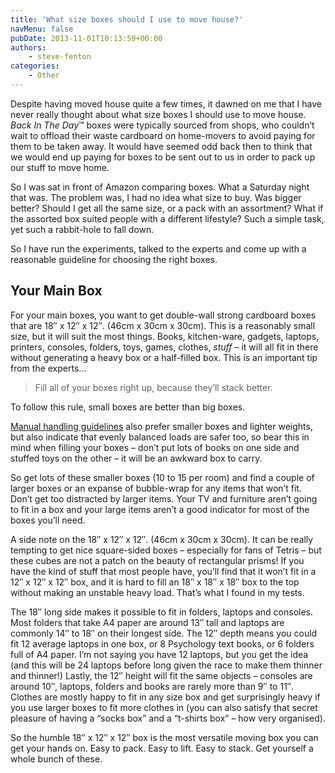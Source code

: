 ```yaml
---
title: 'What size boxes should I use to move house?'
navMenu: false
pubDate: 2013-11-01T10:13:59+00:00
authors:
    - steve-fenton
categories:
    - Other
---
```


Despite having moved house quite a few times, it dawned on me that I have never really thought about what size boxes I should use to move house. *Back In The Day*™ boxes were typically sourced from shops, who couldn’t wait to offload their waste cardboard on home-movers to avoid paying for them to be taken away. It would have seemed odd back then to think that we would end up paying for boxes to be sent out to us in order to pack up our stuff to move home.

So I was sat in front of Amazon comparing boxes. What a Saturday night that was. The problem was, I had no idea what size to buy. Was bigger better? Should I get all the same size, or a pack with an assortment? What if the assorted box suited people with a different lifestyle? Such a simple task, yet such a rabbit-hole to fall down.

So I have run the experiments, talked to the experts and come up with a reasonable guideline for choosing the right boxes.

## Your Main Box

For your main boxes, you want to get double-wall strong cardboard boxes that are 18″ x 12″ x 12″. (46cm x 30cm x 30cm). This is a reasonably small size, but it will suit the most things. Books, kitchen-ware, gadgets, laptops, printers, consoles, folders, toys, games, clothes, *stuff* – it will all fit in there without generating a heavy box or a half-filled box. This is an important tip from the experts…

> Fill all of your boxes right up, because they’ll stack better.

To follow this rule, small boxes are better than big boxes.

[Manual handling guidelines](http://www.hse.gov.uk/msd/faq-manhand.htm) also prefer smaller boxes and lighter weights, but also indicate that evenly balanced loads are safer too, so bear this in mind when filling your boxes – don’t put lots of books on one side and stuffed toys on the other – it will be an awkward box to carry.

So get lots of these smaller boxes (10 to 15 per room) and find a couple of larger boxes or an expanse of bubble-wrap for any items that won’t fit. Don’t get too distracted by larger items. Your TV and furniture aren’t going to fit in a box and your large items aren’t a good indicator for most of the boxes you’ll need.

A side note on the 18″ x 12″ x 12″. (46cm x 30cm x 30cm). It can be really tempting to get nice square-sided boxes – especially for fans of Tetris – but these cubes are not a patch on the beauty of rectangular prisms! If you have the kind of stuff that most people have, you’ll find that it won’t fit in a 12″ x 12″ x 12″ box, and it is hard to fill an 18″ x 18″ x 18″ box to the top without making an unstable heavy load. That’s what I found in my tests.

The 18″ long side makes it possible to fit in folders, laptops and consoles. Most folders that take A4 paper are around 13″ tall and laptops are commonly 14″ to 18″ on their longest side. The 12″ depth means you could fit 12 average laptops in one box, or 8 Psychology text books, or 6 folders full of A4 paper. I’m not saying you have 12 laptops, but you get the idea (and this will be 24 laptops before long given the race to make them thinner and thinner!) Lastly, the 12″ height will fit the same objects – consoles are around 10″, laptops, folders and books are rarely more than 9″ to 11″. Clothes are mostly happy to fit in any size box and get surprisingly heavy if you use larger boxes to fit more clothes in (you can also satisfy that secret pleasure of having a “socks box” and a “t-shirts box” – how very organised).

So the humble 18″ x 12″ x 12″ box is the most versatile moving box you can get your hands on. Easy to pack. Easy to lift. Easy to stack. Get yourself a whole bunch of these.